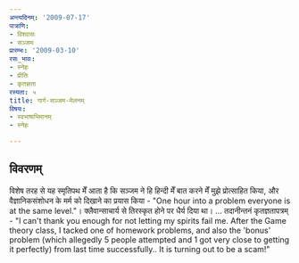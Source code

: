 ```yaml
---
अन्त्यदिनम्: '2009-07-17'
पात्राणि:
- विश्वासः
- सञ्जमः
प्रारम्भः: '2009-03-10'
रसः_भावः:
- स्नेहः
- प्रीतिः
- कृतज्ञता
रस्यता: ५
title: गार्ग-सञ्जम-मेलनम्
विषयः:
- स्वभाषाभिमानम्
- स्नेहः

---
```


## विवरणम्
विशेष तरह से यह स्मृतिपथ मेँ आता है कि सञ्जम ने हि हिन्दी मेँ बात करने मेँ मुझे प्रोत्साहित किया, और वैज्ञानिकसंशोधन के मर्म को दिखाने का प्रयास किया - "One hour into a problem everyone is at the same level."। क्लैवान्साचार्य से तिरस्कृत होने पर धैर्य दिया था। … तदानीन्तनं कृतज्ञतापत्रम् - "I can't thank you enough for not letting my spirits fail me. After the Game theory class, I tacked one of homework problems, and also the 'bonus' problem (which allegedly 5 people attempted and 1 got very close to getting it perfectly) from last time successfully.. It is turning out to be a scam!"

